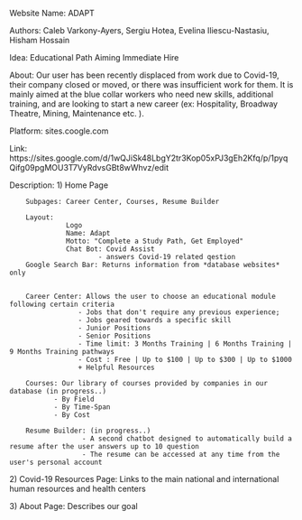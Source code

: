 <p>Website Name: ADAPT
<p>Authors: Caleb Varkony-Ayers, Sergiu Hotea, Evelina Iliescu-Nastasiu, Hisham Hossain
<p>Idea: Educational Path Aiming Immediate Hire

<p>About: Our user has been recently displaced from work due to Covid-19, their company closed or moved, or there was insufficient work for them. It is mainly aimed at the blue collar workers who need new skills, additional training, and are looking to start a new career (ex: Hospitality, Broadway Theatre, Mining, Maintenance etc. ).
<p>Platform: sites.coogle.com
<p>Link: https://sites.google.com/d/1wQJiSk48LbgY2tr3Kop05xPJ3gEh2Kfq/p/1pyqQifg09pgMOU3T7VyRdvsGBt8wWhvz/edit

<p>Description: 
 1) Home Page 
        
        Subpages: Career Center, Courses, Resume Builder
        
        Layout: 
                  Logo
                  Name: Adapt
                  Motto: "Complete a Study Path, Get Employed"
                  Chat Bot: Covid Assist 
                          - answers Covid-19 related qestion
        Google Search Bar: Returns information from *database websites* only 
  
  
        Career Center: Allows the user to choose an educational module following certain criteria  
                     - Jobs that don't require any previous experience;
                     - Jobs geared towards a specific skill
                     - Junior Positions
                     - Senior Positions
                     - Time limit: 3 Months Training | 6 Months Training | 9 Months Training pathways
                     - Cost : Free | Up to $100 | Up to $300 | Up to $1000
                     + Helpful Resources
        
        Courses: Our library of courses provided by companies in our database (in progress..)
               - By Field
               - By Time-Span
               - By Cost
  
        Resume Builder: (in progress..)
                      - A second chatbot designed to automatically build a resume after the user answers up to 10 question
                      - The resume can be accessed at any time from the user's personal account
                      
 <p>2) Covid-19 Resources Page: Links to the main national and international human resources and health centers
 
 <p>3) About Page: Describes our goal

